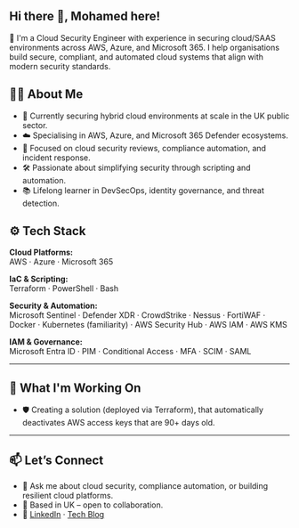 ## Hi there 👋, Mohamed here!
🚀 I'm a Cloud Security Engineer with experience in securing cloud/SAAS environments across AWS, Azure, and Microsoft 365. I help organisations build secure, compliant, and automated cloud systems that align with modern security standards.

## 👨‍💻 About Me
- 💼 Currently securing hybrid cloud environments at scale in the UK public sector. 
- ☁️ Specialising in AWS, Azure, and Microsoft 365 Defender ecosystems.
- 🔐 Focused on cloud security reviews, compliance automation, and incident response. 
- 🛠️ Passionate about simplifying security through scripting and automation.
- 📚 Lifelong learner in DevSecOps, identity governance, and threat detection.

## ⚙️ Tech Stack
**Cloud Platforms:**  
AWS · Azure · Microsoft 365

**IaC & Scripting:**  
Terraform · PowerShell · Bash 

**Security & Automation:**  
Microsoft Sentinel · Defender XDR · CrowdStrike · Nessus · FortiWAF · Docker · Kubernetes (familiarity) · AWS Security Hub · AWS IAM · AWS KMS

**IAM & Governance:**  
Microsoft Entra ID · PIM · Conditional Access · MFA · SCIM · SAML

---
## 📌 What I'm Working On
- 🛡️ Creating a solution (deployed via Terraform), that automatically deactivates AWS access keys that are 90+ days old.

---
## 📫 Let’s Connect
- 💬 Ask me about cloud security, compliance automation, or building resilient cloud platforms.
- 📍 Based in UK – open to collaboration.
- 🔗 [LinkedIn](https://www.linkedin.com/in/mohamed-elmi-731b811b8) · [Tech Blog](https://medium.com/@cloudsecmo)
